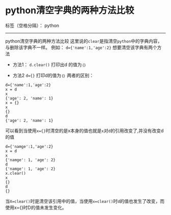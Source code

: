 ﻿# python清空字典的两种方法比较

标签（空格分隔）： python

---

python清空字典的两种方法比较
这里说的`clear`是指清空`python`中的字典内容，与删除该字典不一样。
例如：
`d={'name':1,'age':2}`
想要清空该字典有两个方法

- 方法1：
    `d.clear()`
    打印出d 的值为`｛｝`

- 方法2
    `d={}`
    打印d的值为`｛｝`
两者的区别：
```
d={'name':1,'age':2}
x = d
x
{'age': 2, 'name': 1}
x = {}
x
{}
d
{'age': 2, 'name': 1}
```
可以看到当使用`x={}`时清空的是x本身的值也就是`x`对`d`的引用改变了,并没有改变d的值
```
d={'namge':1,'age':2}
x = d
x
{'namge': 1, 'age': 2}
d
{'namge': 1, 'age': 2}
x.clear()
x
{}
d
{}
```
当`X=clear()`时是清空该引用中的值，当使用`x=clear()`时`d`的值也发生了改变，而使用x={}时D的值未发生变化。




